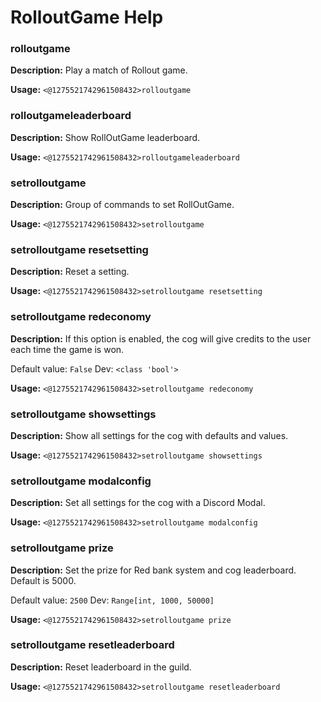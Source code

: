 # RolloutGame Help

### rolloutgame

**Description:** Play a match of Rollout game.

**Usage:** `<@1275521742961508432>rolloutgame`

### rolloutgameleaderboard

**Description:** Show RollOutGame leaderboard.

**Usage:** `<@1275521742961508432>rolloutgameleaderboard`

### setrolloutgame

**Description:** Group of commands to set RollOutGame.

**Usage:** `<@1275521742961508432>setrolloutgame`

### setrolloutgame resetsetting

**Description:** Reset a setting.

**Usage:** `<@1275521742961508432>setrolloutgame resetsetting`

### setrolloutgame redeconomy

**Description:** If this option is enabled, the cog will give credits to the user each time the game is won.

Default value: `False`
Dev: `<class 'bool'>`

**Usage:** `<@1275521742961508432>setrolloutgame redeconomy`

### setrolloutgame showsettings

**Description:** Show all settings for the cog with defaults and values.

**Usage:** `<@1275521742961508432>setrolloutgame showsettings`

### setrolloutgame modalconfig

**Description:** Set all settings for the cog with a Discord Modal.

**Usage:** `<@1275521742961508432>setrolloutgame modalconfig`

### setrolloutgame prize

**Description:** Set the prize for Red bank system and cog leaderboard. Default is 5000.

Default value: `2500`
Dev: `Range[int, 1000, 50000]`

**Usage:** `<@1275521742961508432>setrolloutgame prize`

### setrolloutgame resetleaderboard

**Description:** Reset leaderboard in the guild.

**Usage:** `<@1275521742961508432>setrolloutgame resetleaderboard`

